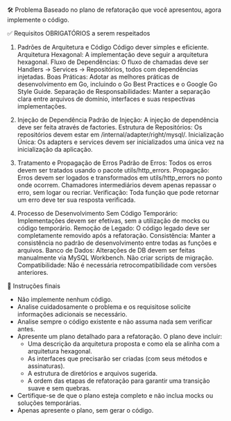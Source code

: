  🛠️ Problema
Baseado no plano de refatoração que você apresentou, agora implemente o código.

✅ Requisitos OBRIGATÓRIOS a serem respeitados
1. Padrões de Arquitetura e Código
Código dever simples e eficiente.
Arquitetura Hexagonal: A implementação deve seguir a arquitetura hexagonal.
Fluxo de Dependências: O fluxo de chamadas deve ser Handlers → Services → Repositórios, todos com dependências injetadas.
Boas Práticas: Adotar as melhores práticas de desenvolvimento em Go, incluindo o Go Best Practices e o Google Go Style Guide.
Separação de Responsabilidades: Manter a separação clara entre arquivos de domínio, interfaces e suas respectivas implementações.

2. Injeção de Dependência
Padrão de Injeção: A injeção de dependência deve ser feita através de factories.
Estrutura de Repositórios: Os repositórios devem estar em /internal/adapter/right/mysql/.
Inicialização Única: Os adapters e services devem ser inicializados uma única vez na inicialização da aplicação.

3. Tratamento e Propagação de Erros
Padrão de Erros: Todos os erros devem ser tratados usando o pacote utils/http_errors.
Propagação:
Erros devem ser logados e transformados em utils/http_errors no ponto onde ocorrem.
Chamadores intermediários devem apenas repassar o erro, sem logar ou recriar.
Verificação: Toda função que pode retornar um erro deve ter sua resposta verificada.

4. Processo de Desenvolvimento
Sem Código Temporário: Implementações devem ser efetivas, sem a utilização de mocks ou código temporário.
Remoção de Legado: O código legado deve ser completamente removido após a refatoração.
Consistência: Manter a consistência no padrão de desenvolvimento entre todas as funções e arquivos.
Banco de Dados: Alterações de DB devem ser feitas manualmente via MySQL Workbench. Não criar scripts de migração.
Compatibilidade: Não é necessária retrocompatibilidade com versões anteriores.


📌 Instruções finais
- Não implemente nenhum código.
- Analise cuidadosamente o problema e os requisitose solicite informações adicionais se necessário.
- Analise sempre o código existente e não assuma nada sem verificar antes.
- Apresente um plano detalhado para a refatoração. O plano deve incluir:
  - Uma descrição da arquitetura proposta e como ela se alinha com a arquitetura hexagonal.
  - As interfaces que precisarão ser criadas (com seus métodos e assinaturas).
  - A estrutura de diretórios e arquivos sugerida.
  - A ordem das etapas de refatoração para garantir uma transição suave e sem quebras.
- Certifique-se de que o plano esteja completo e não inclua mocks ou soluções temporárias.
- Apenas apresente o plano, sem gerar o código.
